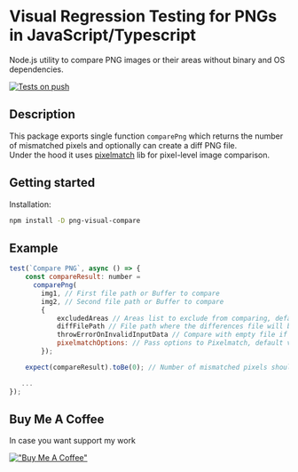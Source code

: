 # Visual Regression Testing for PNGs in JavaScript/Typescript

Node.js utility to compare PNG images or their areas without binary and OS dependencies.

[![Tests on push](https://github.com/dichovsky/png-visual-compare/actions/workflows/test.yml/badge.svg?branch=main)](https://github.com/dichovsky/png-visual-compare/actions/workflows/test.yml)

## Description

This package exports single function `comparePng` which returns the number of mismatched pixels and optionally can create a diff PNG file.  
Under the hood it uses [pixelmatch](https://github.com/mapbox/pixelmatch/blob/master/README.md) lib for pixel-level image comparison.

## Getting started

Installation:

```sh
npm install -D png-visual-compare
```

## Example

```javascript
test(`Compare PNG`, async () => {
    const compareResult: number =
      comparePng(
        img1, // First file path or Buffer to compare
        img2, // Second file path or Buffer to compare
        {
            excludedAreas // Areas list to exclude from comparing, default value is [].
            diffFilePath // File path where the differences file will be stored, default value is undefined.
            throwErrorOnInvalidInputData // Compare with empty file if set to false, default value is undefined. Will throw an exception if both files are invalid.
            pixelmatchOptions: // Pass options to Pixelmatch, default value is undefined.
        });

    expect(compareResult).toBe(0); // Number of mismatched pixels should be 0.

   ...
});
```

## Buy Me A Coffee

In case you want support my work

[!["Buy Me A Coffee"](https://www.buymeacoffee.com/assets/img/custom_images/orange_img.png)](https://buymeacoffee.com/dichovsky)
